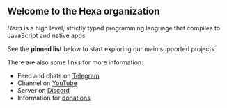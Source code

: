 <!-- markdownlint-disable MD041 -->
## Welcome to the **Hexa** organization
<!-- markdownlint-enable MD041 -->

*Hexa* is a high level, strictly typed programming language that compiles to JavaScript and native apps

See the **pinned list** below to start exploring our main supported projects

There are also some links for more information:

- Feed and chats on [Telegram](https://t.me/s/hexalang_news/42)
- Channel on [YouTube](https://www.youtube.com/channel/UChcz5b20vDOk4ERoPs-pCbw)
- Server on [Discord](https://discord.gg/SsAWf9M)
- Information for [donations](https://hexalang.github.io/donate)
